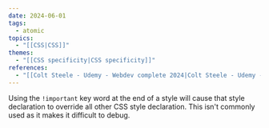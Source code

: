 ```yaml
---
date: 2024-06-01
tags:
  - atomic
topics:
  - "[[CSS|CSS]]"
themes:
  - "[[CSS specificity|CSS specificity]]"
references:
  - "[[Colt Steele - Udemy - Webdev complete 2024|Colt Steele - Udemy - Webdev complete 2024]]"
---
```

Using the `!important` key word at the end of a style will cause that style declaration to override all other CSS style declaration. This isn't commonly used as it makes it difficult to debug.